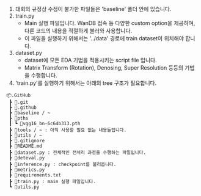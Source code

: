 
1. 대회의 규정상 수정이 불가한 파일들은 'baseline' 폴더 안에 있습니다.
2. train.py
    - Main 실행 파일입니다. WanDB 접속 등 다양한 custom option을 제공하며, 다른 코드의 내용을 적절하게 불러와 사용합니다.
    - 이 파일을 실행하기 위해서는 '../data' 경로에 train dataset이 위치해야 합니다.
3. dataset.py
    - dataset에 모든 EDA 기법을 적용시키는 script file 입니다.
    - Matrix Transform (Rotation), Denosing, Super Resolution 등등의 기법을 수행합니다.
4. 'train.py'를 실행하기 위해서는 아래의 tree 구조가 필요합니다.


```
📦.GitHub
 ┣ 📂.git
 ┣ 📂.github
 ┣ 📂baseline / ~
 ┣ 📂pths
 ┃ ┗ 📜vgg16_bn-6c64b313.pth
 ┣ 📂tools / ~ : 아직 사용할 필요 없는 내용들입니다.
 ┣ 📂utils / ~
 ┣ 📜.gitignore
 ┣ 📜README.md
 ┣ 📜dataset.py : 전체적인 전처리 과정을 수행하는 파일입니다.
 ┣ 📜deteval.py
 ┣ 📜inference.py : checkpoint를 불러옵니다.
 ┣ 📜metrics.py
 ┣ 📜requirements.txt
 ┣ 📜train.py : main 실행 파일입니다.
 ┗ 📜utils.py
```
